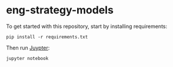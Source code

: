 # eng-strategy-models

To get started with this repository, start by installing requirements:

    pip install -r requirements.txt

Then run [Juypter](https://jupyter.org/):

    jupyter notebook
